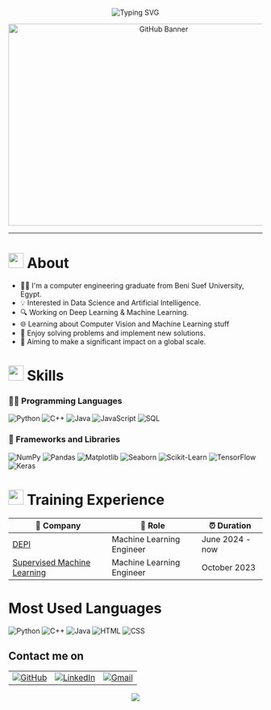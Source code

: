 <!-- ----------- HEAD SECTION ------------ -->
<p align="center">
    <img src="https://readme-typing-svg.herokuapp.com?font=Fira+Code&size=25&pause=1000&center=true&vCenter=true&random=false&width=455&height=65&lines=Hey+There+%F0%9F%91%8B%2C+I'm+Alaa+Sayed;AI+Engineer+%F0%9F%92%BB" alt="Typing SVG" />
</p>

<p align="center">
    <img src="https://github.com/mayankchaudhary26/Cool-Readme-ideas/blob/master/data/productive.gif?raw=true" alt="GitHub Banner" width="600" height="400"/>
</p>

---

<!-- ----------- BODY SECTION ------------ -->

<h1><img src = "https://media2.giphy.com/media/QssGEmpkyEOhBCb7e1/giphy.gif?cid=ecf05e47a0n3gi1bfqntqmob8g9aid1oyj2wr3ds3mg700bl&rid=giphy.gif" width ="30"> About</h1>

- 👨‍🎓 I'm a computer engineering graduate from Beni Suef University, Egypt.
- 💡 Interested in Data Science and Artificial Intelligence.
- 🔍 Working on Deep Learning & Machine Learning.
- 🌐 Learning about Computer Vision and Machine Learning stuff
- 🌟 Enjoy solving problems and implement new solutions.
- 🥇 Aiming to make a significant impact on a global scale.

<h1><img src = "https://media2.giphy.com/media/QssGEmpkyEOhBCb7e1/giphy.gif?cid=ecf05e47a0n3gi1bfqntqmob8g9aid1oyj2wr3ds3mg700bl&rid=giphy.gif" width ="30"> Skills</h1>

### 🧑‍💻 Programming Languages

![Python](https://img.shields.io/badge/-Python-3776AB?style=flat&logo=python&logoColor=white)
![C++](https://img.shields.io/badge/-C%2B%2B-00599C?style=flat&logo=c%2B%2B&logoColor=white)
![Java](https://img.shields.io/badge/-Java-007396?style=flat&logo=java&logoColor=white)
![JavaScript](https://img.shields.io/badge/-JavaScript-E34F26?style=flat&logo=html5&logoColor=white)
![SQL](https://img.shields.io/badge/-SQL-4479A1?style=flat&logo=mysql&logoColor=white)

### 🧰 Frameworks and Libraries

![NumPy](https://img.shields.io/badge/-NumPy-013243?style=flat&logo=numpy&logoColor=white)
![Pandas](https://img.shields.io/badge/-Pandas-150458?style=flat&logo=pandas&logoColor=white)
![Matplotlib](https://img.shields.io/badge/-Matplotlib-009688?style=flat&logo=plotly&logoColor=white)
![Seaborn](https://img.shields.io/badge/-Seaborn-2E2D77?style=flat&logoColor=white)
![Scikit-Learn](https://img.shields.io/badge/-Scikit%20Learn-F7931E?style=flat&logo=scikit-learn&logoColor=white)
![TensorFlow](https://img.shields.io/badge/-TensorFlow-FF6F00?style=flat&logo=tensorflow&logoColor=white)
![Keras](https://img.shields.io/badge/-Keras-D00000?style=flat&logo=keras&logoColor=white)

<h1><img src = "https://media2.giphy.com/media/QssGEmpkyEOhBCb7e1/giphy.gif?cid=ecf05e47a0n3gi1bfqntqmob8g9aid1oyj2wr3ds3mg700bl&rid=giphy.gif" width ="30"> Training Experience</h1>

| 🏢 Company                                                                                                                                                                                                                                                                                                                                                                                                                                                                                                                                                                     | 💼 Role                   | ⏰ Duration     |
| ------------------------------------------------------------------------------------------------------------------------------------------------------------------------------------------------------------------------------------------------------------------------------------------------------------------------------------------------------------------------------------------------------------------------------------------------------------------------------------------------------------------------------------------------------------------------------ | ------------------------- | --------------- |
| [DEPI](https://depi.gov.eg/)                                                                                                                                                                                                                                                                                                                                                                                                                                                                                                                                                   | Machine Learning Engineer | June 2024 - now |
| [Supervised Machine Learning](https://www.coursera.org/specializations/machine-learning-introduction?utm_medium=sem&utm_source=gg&utm_campaign=b2c_emea_machine-learning-introduction_stanford_ftcof_specializations_arte_march_24_dr_geo-multi-set2_sem_rsa_gads_lg-all&campaignid=21092529272&adgroupid=156621904981&device=c&keyword=coursera%20machine%20learning&matchtype=p&network=g&devicemodel=&adposition=&creativeid=693270366211&hide_mobile_promo&gad_source=1&gclid=CjwKCAjw5qC2BhB8EiwAvqa41nTvnC3CdtcHOkKhqnn4yjwcy1ImFMYEdMMNmZgZw4DCHwVqm1luwRoCaYUQAvD_BwE) | Machine Learning Engineer | October 2023    |

# Most Used Languages

![Python](https://img.shields.io/badge/Python-66.45%25-blue)
![C++](https://img.shields.io/badge/C++-14.60%25-gray)
![Java](https://img.shields.io/badge/Java-7.58%25-yellow)
![HTML](https://img.shields.io/badge/HTML-7.29%25-orange)
![CSS](https://img.shields.io/badge/CSS-4.08%25-blue)

## Contact me on

<div align="center">
    <table>
        <tr>
            <td><a href="https://github.com/A1aaSayed"><img src="https://img.shields.io/github/followers/sayannath.svg?label=GitHub&style=social" alt="GitHub"></a></td>
            <td><a href="https://www.linkedin.com/in/a1aasayed/"><img src="https://img.shields.io/badge/LinkedIn--_.svg?style=social&logo=linkedin" alt="LinkedIn"></a></td>
            <td><a href="mailto:alaa02.sayed02@gmail.com"><img src="https://img.shields.io/badge/Gmail--_.svg?style=social&logo=gmail" alt="Gmail"></a></td>
        </tr>
    </table>
</div>

<div width="100%" align="center">
  <img  src="http://github-profile-summary-cards.vercel.app/api/cards/profile-details?username=A1aaSayed&theme=transparent"/>
</div>